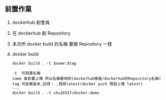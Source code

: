 ## 前置作業

1. dockerhub 創會員
1. 在 dockerhub 創 Repository
1. 本次所 docker build 的名稱 要跟 Repository 一樣

1. docker build

    ```
    docker build . -t $name:$tag

    -t  可設置名稱
    name 會影響上傳 所以名稱要相同(dockerhub帳號/dockerhub的Repository名稱)
    tag 可設置版本,記得： ,預設latest(docker push 預設上傳 latest)
    ---
    docker build . -t chu16537/docker-demo
    ```
